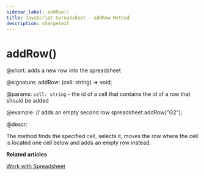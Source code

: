 ```yaml
---
sidebar_label: addRow()
title: JavaScript Spreadsheet - addRow Method
description: changetext
---
```


# addRow()

@short: adds a new row into the spreadsheet

@signature: addRow: (cell: string) => void;

@params:
`cell: string` - the id of a cell that contains the id of a row that should be added

@example:
// adds an empty second row
spreadsheet.addRow("G2");

@descr:

The method finds the specified cell, selects it, moves the row where the cell is located one cell below and adds an empty row instead.

**Related articles**

[Work with Spreadsheet](working_with_ssheet.md#addingremoving-rows-and-columns)
